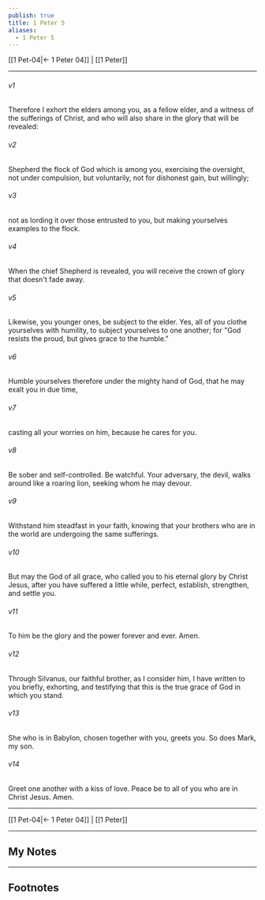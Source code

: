 ```yaml
---
publish: true
title: 1 Peter 5
aliases:
  - 1 Peter 5
---
```


[[1 Pet-04|← 1 Peter 04]] | [[1 Peter]]
***



###### v1 
Therefore I exhort the elders among you, as a fellow elder, and a witness of the sufferings of Christ, and who will also share in the glory that will be revealed: 

###### v2 
Shepherd the flock of God which is among you, exercising the oversight, not under compulsion, but voluntarily, not for dishonest gain, but willingly; 

###### v3 
not as lording it over those entrusted to you, but making yourselves examples to the flock. 

###### v4 
When the chief Shepherd is revealed, you will receive the crown of glory that doesn't fade away. 

###### v5 
Likewise, you younger ones, be subject to the elder. Yes, all of you clothe yourselves with humility, to subject yourselves to one another; for "God resists the proud, but gives grace to the humble." 

###### v6 
Humble yourselves therefore under the mighty hand of God, that he may exalt you in due time, 

###### v7 
casting all your worries on him, because he cares for you. 

###### v8 
Be sober and self-controlled. Be watchful. Your adversary, the devil, walks around like a roaring lion, seeking whom he may devour. 

###### v9 
Withstand him steadfast in your faith, knowing that your brothers who are in the world are undergoing the same sufferings. 

###### v10 
But may the God of all grace, who called you to his eternal glory by Christ Jesus, after you have suffered a little while, perfect, establish, strengthen, and settle you. 

###### v11 
To him be the glory and the power forever and ever. Amen. 

###### v12 
Through Silvanus, our faithful brother, as I consider him, I have written to you briefly, exhorting, and testifying that this is the true grace of God in which you stand. 

###### v13 
She who is in Babylon, chosen together with you, greets you. So does Mark, my son. 

###### v14 
Greet one another with a kiss of love. Peace be to all of you who are in Christ Jesus. Amen.

***
[[1 Pet-04|← 1 Peter 04]] | [[1 Peter]]

---
## My Notes

---
## Footnotes